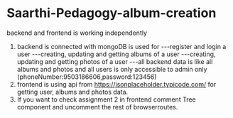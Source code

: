 # Saarthi-Pedagogy-album-creation
backend and frontend is working independently 
1. backend is connected with mongoDB is used for
---register and login a user
---creating, updating and getting albums of a user
---creating, updating and getting photos of a user
---all backend data is like all albums and photos and all users is only accessible to admin only (phoneNumber:9503186606,password:123456)
2. frontend is using api from https://jsonplaceholder.typicode.com/ for getting user, albums and photos data.
3. If you want to check assignment 2 in frontend comment Tree component and uncomment the rest of browserroutes.
